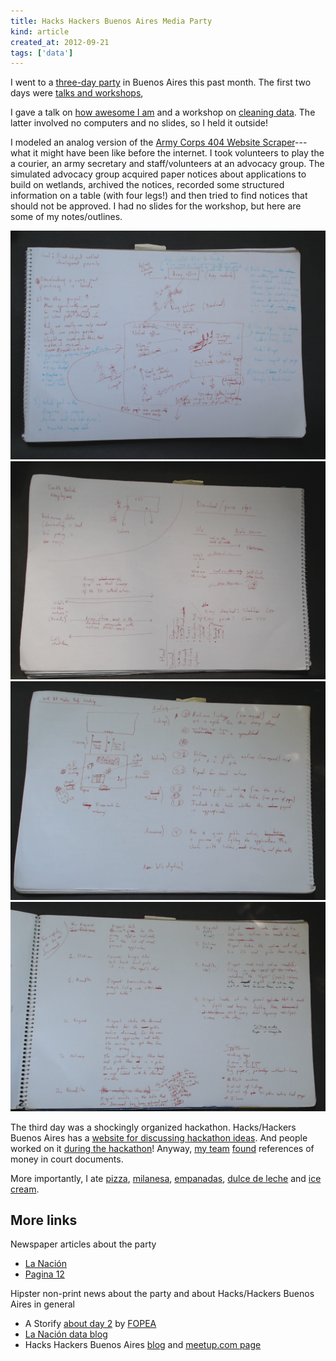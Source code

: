 ```yaml
---
title: Hacks Hackers Buenos Aires Media Party
kind: article
created_at: 2012-09-21
tags: ['data']
---
```


I went to a [three-day party](http://mediaparty.hhba.info) in Buenos Aires this
past month. The first two days were
[talks and workshops](http://mediaparty.hhba.info/es/agosto2012/agenda/26/Agenda.htm),

I gave a talk on [how awesome I am](http://talks.thomaslevine.com/hh-ba-media-party-keynote/) and a workshop on
[cleaning data](http://mediaparty.hhba.info/es/agosto2012/talleres/56/Taller-18-De-la-web-al-spreadsheet-%C2%BFPara-qu%C3%A9-sirve-Scraper-Wiki.htm).
The latter involved no computers and no slides, so I held it outside!

I modeled an analog version of the
[Army Corps 404 Website Scraper](https://github.com/tlevine/wetlands)---what
it might have been like before the internet. I took volunteers to play the
a courier, an army secretary and staff/volunteers at an advocacy group. The
simulated advocacy group acquired paper notices about applications to build
on wetlands, archived the notices, recorded some structured information on a
table (with four legs!) and then tried to find notices that should not be
approved. I had no slides for the workshop, but here are some of my notes/outlines.

![Early outline/sketch about the workshop in a paper notebook](workshop-outline-1.png)
![Early outline/sketch about the workshop in a paper notebook](workshop-outline-2.png)
![Outline/sketch about the workshop's layout in a paper notebook](workshop-outline-3.png)
![Outline/sketch about the data-cleaning steps in a paper notebook](workshop-outline-4.png)

The third day was a shockingly organized hackathon. Hacks/Hackers Buenos Aires has
a [website for discussing hackathon ideas](http://hackdash.hhba.info/dashboard).
And people worked on it [during the hackathon](http://hackdash.hhba.info/p/4443109)!
Anyway, [my team](https://twitter.com/titayna/status/247533822600699904)
[found](https://gist.github.com/3762741) references of money in court documents.

More importantly, I ate
[pizza](http://es.wikipedia.org/wiki/Guerr%C3%ADn),
[milanesa](http://es.wikipedia.org/wiki/Milanesa),
[empanadas](http://es.wikipedia.org/wiki/Empanadas),
[dulce de leche](http://en.wikipedia.org/wiki/Dulce_de_leche) and
[ice cream](http://www.unaltravolta.com.ar/).

## More links

Newspaper articles about the party

* [La Nación](http://www.lanacion.com.ar/1500923-el-futuro-de-los-medios-a-debate-y-analisis-durante-3-dias-en-buenos-aires)
* [Pagina 12](http://www.pagina12.com.ar/diario/cdigital/31-202522-2012-09-04.html)

Hipster non-print news about the party and about Hacks/Hackers Buenos Aires in general

* A Storify [about day 2](http://storify.com/fopea/hacks-hackers-media-party-ba)
     by [FOPEA](http://fopea.org/)
* [La Nación data blog](http://blogs.lanacion.com.ar/data/)
* Hacks Hackers Buenos Aires [blog](http://hhba.info/) and
    [meetup.com page](http://www.meetup.com/HacksHackersBA/)
